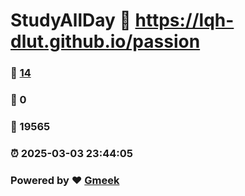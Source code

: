 # StudyAllDay :link: https://lqh-dlut.github.io/passion 
### :page_facing_up: [14](https://lqh-dlut.github.io/passion/tag.html) 
### :speech_balloon: 0 
### :hibiscus: 19565 
### :alarm_clock: 2025-03-03 23:44:05 
### Powered by :heart: [Gmeek](https://github.com/Meekdai/Gmeek)
